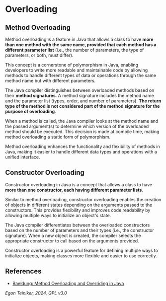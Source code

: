 # Overloading 


## Method Overloading

Method overloading is a feature in Java that allows a class to have 
**more than one method with the same name, provided that each method has a different 
parameter list** 
(i.e., the number of parameters, the type of parameters, or both, must differ). 

This concept is a cornerstone of polymorphism in Java, enabling developers to write 
more readable and maintainable code by allowing methods to handle different types 
of data or operations through the same method name but with different parameters.

The Java compiler distinguishes between overloaded methods based on their 
**method signatures**. A method signature includes the method name and the 
parameter list (types, order, and number of parameters). 
**The return type of the method is not considered part of the method signature 
for the purpose of overloading**.

When a method is called, the Java compiler looks at the method name and the passed 
argument(s) to determine which version of the overloaded method should be executed. 
This decision is made at compile time, making method overloading a static form of 
polymorphism.

Method overloading enhances the functionality and flexibility of methods in Java, 
making it easier to handle different data types and operations with a unified interface.


## Constructor Overloading

Constructor overloading in Java is a concept that allows a class to have **more than 
one constructor, each having different parameter lists**. 

Similar to method overloading, constructor overloading enables the creation of objects 
in different states depending on the arguments passed to the constructors. This provides 
flexibility and improves code readability by allowing multiple ways to initialize an 
object's state.

The Java compiler differentiates between the overloaded constructors based on the 
number of parameters and their types (i.e., the constructor signature). When a new 
object is created, the compiler selects the appropriate constructor to call based 
on the arguments provided.

Constructor overloading is a powerful feature for defining multiple ways to initialize 
objects, making classes more flexible and easier to use correctly.


## References

* [Baeldung: Method Overloading and Overriding in Java](https://www.baeldung.com/java-method-overload-override)

*Egon Teiniker, 2024, GPL v3.0*
